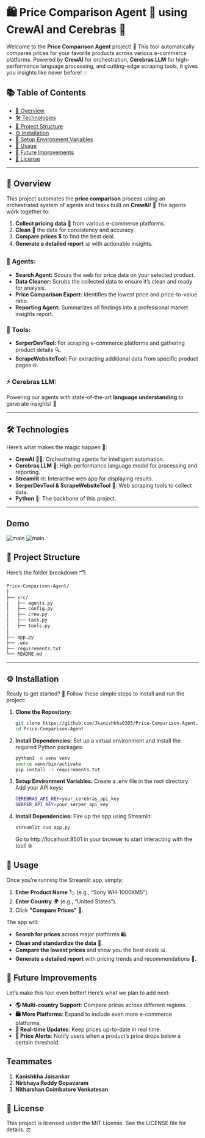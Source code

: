 # 🛍️ **Price Comparison Agent** 🚀 using CrewAI and Cerebras 🤖

Welcome to the **Price Comparison Agent** project! 🎉 This tool automatically compares prices for your favorite products across various e-commerce platforms. Powered by **CrewAI** for orchestration, **Cerebras LLM** for high-performance language processing, and cutting-edge scraping tools, it gives you insights like never before! 💡

## 📚 Table of Contents
- [🌟 Overview](#overview)
- [🛠️ Technologies](#technologies)
- [📂 Project Structure](#project-structure)
- [⚙️ Installation](#installation)
- [🔑 Setup Environment Variables](#setup-environment-variables)
- [🚀 Usage](#usage)
- [🚧 Future Improvements](#future-improvements)
- [📝 License](#license)

---

## 🌟 Overview
This project automates the **price comparison** process using an orchestrated system of agents and tasks built on **CrewAI**! 🎯 The agents work together to:
1. **Collect pricing data** 🛒 from various e-commerce platforms.
2. **Clean** 🧹 the data for consistency and accuracy.
3. **Compare prices** 💲 to find the best deal.
4. **Generate a detailed report** 📊 with actionable insights.

### 🎯 Agents:
- **Search Agent:** Scours the web for price data on your selected product.
- **Data Cleaner:** Scrubs the collected data to ensure it’s clean and ready for analysis.
- **Price Comparison Expert:** Identifies the lowest price and price-to-value ratio.
- **Reporting Agent:** Summarizes all findings into a professional market insights report.

### 🧰 Tools:
- **SerperDevTool:** For scraping e-commerce platforms and gathering product details 🔍.
- **ScrapeWebsiteTool:** For extracting additional data from specific product pages 🌐.

### ⚡ Cerebras LLM: 
Powering our agents with state-of-the-art **language understanding** to generate insights! 🤖

---

## 🛠️ Technologies
Here’s what makes the magic happen 🔮:
- **CrewAI** 🧑‍💼: Orchestrating agents for intelligent automation.
- **Cerebras LLM** 🧠: High-performance language model for processing and reporting.
- **Streamlit** 🌐: Interactive web app for displaying results.
- **SerperDevTool & ScrapeWebsiteTool** 🔧: Web scraping tools to collect data.
- **Python** 🐍: The backbone of this project.

---

## Demo 

![main](assets/crewcerebras1.png)
![main](assets/crewcerebras2.png)

## 📂 Project Structure
Here’s the folder breakdown 🗂️:  
```bash
Price-Comparison-Agent/  
│   
├── src/  
│   ├── agents.py          
│   ├── config.py           
│   ├── crew.py            
│   ├── task.py           
│   ├── tools.py          
│  
├── app.py                
├── .env                   
├── requirements.txt       
└── README.md              
```

---

## ⚙️ Installation

Ready to get started? 🏁 Follow these simple steps to install and run the project:

1. **Clone the Repository:**
   ```bash
   git clone https://github.com/Jkanishkha0305/Price-Comparison-Agent.git
   cd Price-Comparison-Agent 
   ```

2. **Install Dependencies:**
Set up a virtual environment and install the required Python packages:
    ```bash
    python3 -m venv venv 
    source venv/bin/activate  
    pip install -r requirements.txt 
    ```

3. **Setup Environment Variables:**
    Create a .env file in the root directory. Add your API keys:    
    ```bash
    CEREBRAS_API_KEY=your_cerebras_api_key 
    SERPER_API_KEY=your_serper_api_key 
    ```

4. **Install Dependencies:**
    Fire up the app using Streamlit:
    ```bash
    streamlit run app.py 
    ```
    Go to http://localhost:8501 in your browser to start interacting with the tool! 🌐

## 🚀 Usage

Once you’re running the Streamlit app, simply:

1. **Enter Product Name** 🏷️ (e.g., “Sony WH-1000XM5”).
2. **Enter Country** 🌍 (e.g., “United States”).
3. Click **"Compare Prices"** 💸.

The app will:
- **Search for prices** across major platforms 🛍️.
- **Clean and standardize the data** 🧼.
- **Compare the lowest prices** and show you the best deals 📊.
- **Generate a detailed report** with pricing trends and recommendations 📑.


## 🚧 Future Improvements

Let’s make this tool even better! Here’s what we plan to add next:

- **🌎 Multi-country Support**: Compare prices across different regions.
- **🛍️ More Platforms**: Expand to include even more e-commerce platforms.
- **🔄 Real-time Updates**: Keep prices up-to-date in real time.
- **📱 Price Alerts**: Notify users when a product’s price drops below a certain threshold.

## Teammates 
1. **Kanishkha Jaisankar**
2. **Nirbhaya Reddy Gopavaram**
3. **Nitharshan Coimbatore Venkatesan**


## 📝 License

This project is licensed under the MIT License. See the LICENSE file for details. ⚖️